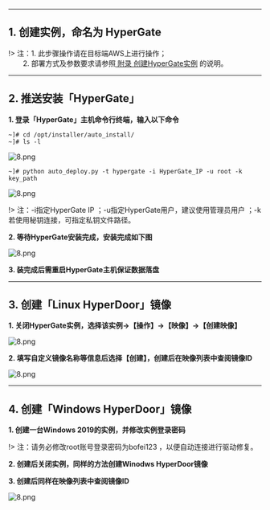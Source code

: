 

---
## 1. 创建实例，命名为 HyperGate

!> 注：1. 此步骤操作请在目标端AWS上进行操作；</br>
 &ensp; &ensp; &ensp;2. 部署方式及参数要求请参照[ 附录 创建HyperGate实例](https://pubs.vmware.com/vsphere-50/index.jsp?topic=%2Fcom.vmware.vsphere.vm_admin.doc_50%2FGUID-6C847F77-8CB2-4187-BD7F-E7D3D5BD897B.html) 的说明。
 

---
## 2. 推送安装「HyperGate」

**1. 登录「HyperGate」主机命令行终端，输入以下命令**

```
~]# cd /opt/installer/auto_install/
~]# ls -l

```

![8.png](https://oneprocloud.oss-cn-beijing.aliyuncs.com/_images/standalone/aws/11.png ':size=70%')

```
~]# python auto_deploy.py -t hypergate -i HyperGate_IP -u root -k key_path

```
![8.png](https://oneprocloud.oss-cn-beijing.aliyuncs.com/_images/standalone/aws/12.png ':size=90%')


!> 注：-i指定HyperGate IP  ；-u指定HyperGate用户，建议使用管理员用户 ；-k若使用秘钥连接，可指定私钥文件路径。 </br>   

**2. 等待HyperGate安装完成，安装完成如下图**

![8.png](https://oneprocloud.oss-cn-beijing.aliyuncs.com/_images/standalone/aws/13.png ':size=90%')



**3. 装完成后需重启HyperGate主机保证数据落盘**

---
## 3. 创建「Linux  HyperDoor」镜像

**1. 关闭HyperGate实例，选择该实例→【操作】→【映像】→【创建映像】**

![8.png](https://oneprocloud.oss-cn-beijing.aliyuncs.com/_images/standalone/aws/14.png ':size=90%')


**2. 填写自定义镜像名称等信息后选择【创建】，创建后在映像列表中查阅镜像ID**

![8.png](https://oneprocloud.oss-cn-beijing.aliyuncs.com/_images/standalone/aws/15.png ':size=90%')


---


## 4. 创建「Windows  HyperDoor」镜像


**1. 创建一台Windows 2019的实例，并修改实例登录密码**

!> 注：请务必修改root账号登录密码为bofei123 ，以便自动连接进行驱动修复。 </br>       



**2. 创建后关闭实例，同样的方法创建Winodws HyperDoor镜像**

**3. 创建后同样在映像列表中查阅镜像ID**

![8.png](https://oneprocloud.oss-cn-beijing.aliyuncs.com/_images/standalone/aws/16.png ':size=90%')


